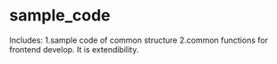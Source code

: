 sample_code
===========

Includes: 
1.sample code of common structure 
2.common functions for frontend develop. It is extendibility.
